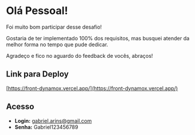 # Olá Pessoal!

Foi muito bom participar desse desafio!

Gostaria de ter implementado 100% dos requisitos, mas busquei atender da melhor forma no tempo que pude dedicar.

Agradeço e fico no aguardo do feedback de vocês, abraços!

## Link para Deploy
[https://front-dynamox.vercel.app/](https://front-dynamox.vercel.app/)

## Acesso
- **Login:** gabriel.arins@gmail.com
- **Senha:** Gabriel123456789